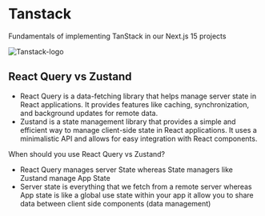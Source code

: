 # Tanstack

Fundamentals of implementing TanStack in our Next.js 15 projects

![Tanstack-logo](https://tanstack.com/_build/assets/splash-light-CHqMsyq8.png)

## React Query vs Zustand

- React Query is a data-fetching library that helps manage server state in React applications. It provides features like caching, synchronization, and background updates for remote data.
- Zustand is a state management library that provides a simple and efficient way to manage client-side state in React applications. It uses a minimalistic API and allows for easy integration with React components.

When should you use React Query vs Zustand?

- React Query manages server State whereas State managers like Zustand manage App State
- Server state is everything that we fetch from a remote server whereas App state is like a global use state within your app it allow you to share data between client side components (data management)
